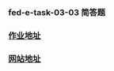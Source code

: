 ### fed-e-task-03-03 简答题

### [作业地址](https://gitee.com/ogzo/realworld-nuxtjs) 
### [网站地址](http://ogzo.gitee.io/realworld-nuxtjs/index.html#/login) 